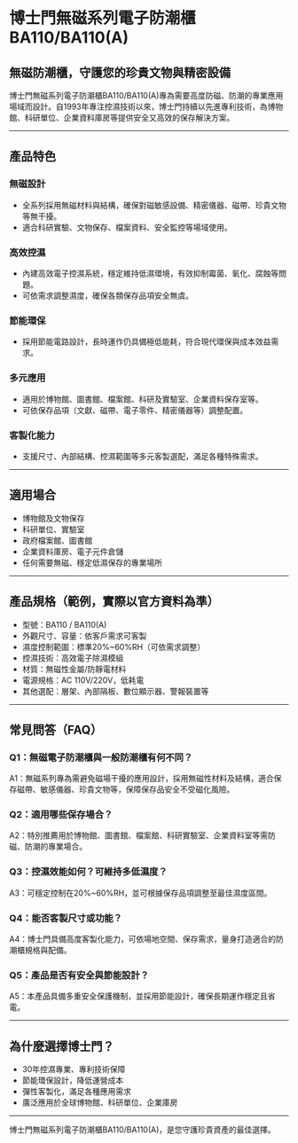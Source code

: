 # 博士門無磁系列電子防潮櫃 BA110/BA110(A)  
## 無磁防潮櫃，守護您的珍貴文物與精密設備

博士門無磁系列電子防潮櫃BA110/BA110(A)專為需要高度防磁、防潮的專業應用場域而設計。自1993年專注控濕技術以來，博士門持續以先進專利技術，為博物館、科研單位、企業資料庫房等提供安全又高效的保存解決方案。

---

## 產品特色

### 無磁設計
- 全系列採用無磁材料與結構，確保對磁敏感設備、精密儀器、磁帶、珍貴文物等無干擾。
- 適合科研實驗、文物保存、檔案資料、安全監控等場域使用。

### 高效控濕
- 內建高效電子控濕系統，穩定維持低濕環境，有效抑制霉菌、氧化、腐蝕等問題。
- 可依需求調整濕度，確保各類保存品項安全無虞。

### 節能環保
- 採用節能電路設計，長時運作仍具備極低能耗，符合現代環保與成本效益需求。

### 多元應用
- 適用於博物館、圖書館、檔案館、科研及實驗室、企業資料保存室等。
- 可依保存品項（文獻、磁帶、電子零件、精密儀器等）調整配置。

### 客製化能力
- 支援尺寸、內部結構、控濕範圍等多元客製選配，滿足各種特殊需求。

---

## 適用場合

- 博物館及文物保存
- 科研單位、實驗室
- 政府檔案館、圖書館
- 企業資料庫房、電子元件倉儲
- 任何需要無磁、穩定低濕保存的專業場所

---

## 產品規格（範例，實際以官方資料為準）

- 型號：BA110 / BA110(A)
- 外觀尺寸、容量：依客戶需求可客製
- 濕度控制範圍：標準20%~60%RH（可依需求調整）
- 控濕技術：高效電子除濕模組
- 材質：無磁性金屬/防靜電材料
- 電源規格：AC 110V/220V，低耗電
- 其他選配：層架、內部隔板、數位顯示器、警報裝置等

---

## 常見問答（FAQ）

### Q1：無磁電子防潮櫃與一般防潮櫃有何不同？
A1：無磁系列專為需避免磁場干擾的應用設計，採用無磁性材料及結構，適合保存磁帶、敏感儀器、珍貴文物等，保障保存品安全不受磁化風險。

### Q2：適用哪些保存場合？
A2：特別推薦用於博物館、圖書館、檔案館、科研實驗室、企業資料室等需防磁、防潮的專業場合。

### Q3：控濕效能如何？可維持多低濕度？
A3：可穩定控制在20%~60%RH，並可根據保存品項調整至最佳濕度區間。

### Q4：能否客製尺寸或功能？
A4：博士門具備高度客製化能力，可依場地空間、保存需求，量身打造適合的防潮櫃規格與配備。

### Q5：產品是否有安全與節能設計？
A5：本產品具備多重安全保護機制，並採用節能設計，確保長期運作穩定且省電。

---

## 為什麼選擇博士門？

- 30年控濕專業、專利技術保障
- 節能環保設計，降低運營成本
- 彈性客製化，滿足各種應用需求
- 廣泛應用於全球博物館、科研單位、企業庫房

---

博士門無磁系列電子防潮櫃BA110/BA110(A)，是您守護珍貴資產的最佳選擇。